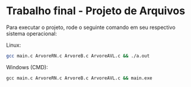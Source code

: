 # Trabalho final - Projeto de Arquivos

Para executar o projeto, rode o seguinte comando em seu respectivo sistema operacional:

Linux:

```bash
gcc main.c ArvoreRN.c ArvoreB.c ArvoreAVL.c && ./a.out 
```

Windows (CMD):

```cmd
gcc main.c ArvoreRN.c ArvoreB.c ArvoreAVL.c && main.exe
```